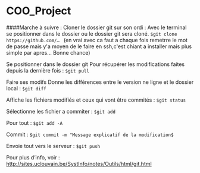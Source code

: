 # COO_Project
####Marche à suivre : 
Cloner le dossier git sur son ordi : 
Avec le terminal se positionner dans le dossier ou le dossier git sera cloné. 
`$git clone https://github.com/… ` (en vrai avec ca faut a chaque fois remetrre le mot de passe mais y'a moyen de le faire en ssh,c'est chiant a installer mais plus simple par apres... Bonne chance)

Se positionner dans le dossier git
Pour récupérer les modifications faites depuis la dernière fois : `$git pull`

Faire ses modifs
Donne les différences entre le version ne ligne et le dossier local : `$git diff`

Affiche les fichiers modifiés et ceux qui vont être commités : `$git status`

Sélectionne les fichier a commiter : `$git add`

Pour tout : `$git add -A`

Commit : `$git commit -m "Message explicatif de la modification$`

Envoie tout vers le serveur : `$git push`

Pour plus d’info, voir : 	
http://sites.uclouvain.be/SystInfo/notes/Outils/html/git.html

